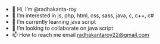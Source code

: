 - 👋 Hi, I’m @radhakanta-roy
- 👀 I’m interested in js, php, html, css, sass, java, c, c++, c#
- 🌱 I’m currently learning java script
- 💞️ I’m looking to collaborate on java script
- 📫 How to reach me email radhakantaroy22@gmail.com

<!---
radhakanta-roy/radhakanta-roy is a ✨ special ✨ repository because its `README.md` (this file) appears on your GitHub profile.
You can click the Preview link to take a look at your changes.
--->
